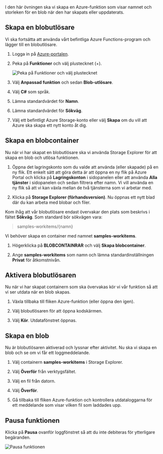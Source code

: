 I den här övningen ska vi skapa en Azure-funktion som visar namnet och storleken för en blob när den har skapats eller uppdaterats. 

## <a name="create-a-blob-trigger"></a>Skapa en blobutlösare

Vi ska fortsätta att använda vårt befintliga Azure Functions-program och lägger till en blobutlösare.

1. Logga in på [Azure-portalen](https://portal.azure.com?azure-portal=true).

1. Peka på **Funktioner** och välj plustecknet (+).

    ![Peka på Funktioner och välj plustecknet](../media-drafts/4-hover-function.png)

1. Välj **Anpassad funktion** och sedan **Blob-utlösare**.

1. Välj **C#** som språk. 

1. Lämna standardvärdet för **Namn**.

1. Lämna standardvärdet för **Sökväg**.

1. Välj ett befintligt Azure Storage-konto eller välj **Skapa** om du vill att Azure ska skapa ett nytt konto åt dig.

## <a name="create-a-blob-container"></a>Skapa en blobcontainer

Nu när vi har skapat en blobutlösare ska vi använda Storage Explorer för att skapa en blob och utlösa funktionen.

1. Öppna det lagringskonto som du valde att använda (eller skapade) på en ny flik. Ett enkelt sätt att göra detta är att öppna en ny flik på Azure Portal och klicka på **Lagringskonton** i sidopanelen eller att använda **Alla tjänster** i sidopanelen och sedan filtrera efter namn. Vi vill använda en ny flik så att vi kan växla mellan de två tjänsterna som vi arbetar med.

1. Klicka på **Storage Explorer (förhandsversion)**. Nu öppnas ett nytt blad där du kan arbeta med blobar och filer.

Kom ihåg att vår blobutlösare endast övervakar den plats som beskrivs i fältet **Sökväg**. Som standard bör sökvägen vara:

> samples-workitems/{namn}

Vi behöver skapa en container med namnet **samples-workitems**.

1. Högerklicka på **BLOBCONTAINRAR** och välj **Skapa blobcontainer**.

1. Ange **samples-workitems** som namn och lämna standardinställningen **Privat** för åtkomstnivån.

## <a name="turn-on-your-blob-trigger"></a>Aktivera blobutlösaren

Nu när vi har skapat containern som ska övervakas kör vi vår funktion så att vi ser utdata när en blob skapas.

1. Växla tillbaka till fliken Azure-funktion (eller öppna den igen).

1. Välj blobutlösaren för att öppna kodskärmen.

1. Välj **Kör**. Utdatafönstret öppnas.

## <a name="create-a-blob"></a>Skapa en blob

Nu är blobutlösaren aktiverad och lyssnar efter aktivitet. Nu ska vi skapa en blob och se om vi får ett loggmeddelande.

1. Välj containern **samples-workitems** i Storage Explorer.

1. Välj **Överför** från verktygsfältet.

1. Välj en fil från datorn.

1. Välj **Överför**.

1. Gå tillbaka till fliken Azure-funktion och kontrollera utdataloggarna för ett meddelande som visar vilken fil som laddades upp.

## <a name="pause-the-function"></a>Pausa funktionen

Klicka på **Pausa** ovanför loggfönstret så att du inte debiteras för ytterligare begäranden.

![Pausa funktionen](../media-drafts/4-pause-timer.png)
